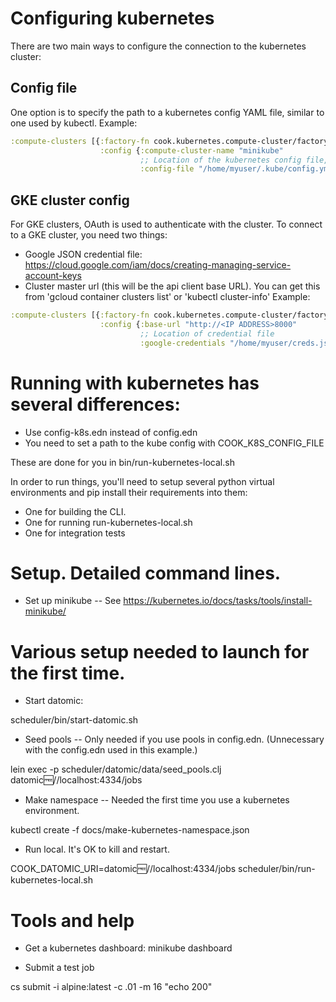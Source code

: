 # Configuring kubernetes
There are two main ways to configure the connection to the kubernetes cluster:
## Config file
One option is to specify the path to a kubernetes config YAML file, similar to one used by kubectl. Example:
```clojure    
:compute-clusters [{:factory-fn cook.kubernetes.compute-cluster/factory-fn
                    :config {:compute-cluster-name "minikube"
                             ;; Location of the kubernetes config file, e.g. $HOME/.kube/config
                             :config-file "/home/myuser/.kube/config.yml"}}]
```
## GKE cluster config
For GKE clusters, OAuth is used to authenticate with the cluster. To connect to a GKE cluster, you need two things:
- Google JSON credential file: https://cloud.google.com/iam/docs/creating-managing-service-account-keys
- Cluster master url (this will be the api client base URL). You can get this from 'gcloud container clusters list' or 'kubectl cluster-info'
Example:
```clojure
:compute-clusters [{:factory-fn cook.kubernetes.compute-cluster/factory-fn
                    :config {:base-url "http://<IP ADDRESS>8000"
                             ;; Location of credential file
                             :google-credentials "/home/myuser/creds.json"}}]
```

# Running with kubernetes has several differences:
- Use config-k8s.edn instead of config.edn
- You need to set a path to the kube config with COOK_K8S_CONFIG_FILE

These are done for you in bin/run-kubernetes-local.sh


In order to run things, you'll need to setup several python virtual environments and pip install their requirements into them:
* One for building the CLI.
* One for running run-kubernetes-local.sh
* One for integration tests

# Setup. Detailed command lines.

- Set up minikube -- See https://kubernetes.io/docs/tasks/tools/install-minikube/

# Various setup needed to launch for the first time.

- Start datomic:

scheduler/bin/start-datomic.sh

- Seed pools -- Only needed if you use pools in config.edn. (Unnecessary with the config.edn used in this example.)

lein exec -p scheduler/datomic/data/seed_pools.clj datomic:free://localhost:4334/jobs

- Make namespace -- Needed the first time you use a kubernetes environment.

kubectl create -f docs/make-kubernetes-namespace.json

- Run local. It's OK to kill and restart.

COOK_DATOMIC_URI=datomic:free://localhost:4334/jobs scheduler/bin/run-kubernetes-local.sh

# Tools and help

- Get a kubernetes dashboard:
minikube dashboard

- Submit a test job

cs submit -i alpine:latest -c .01 -m 16 "echo 200" 
